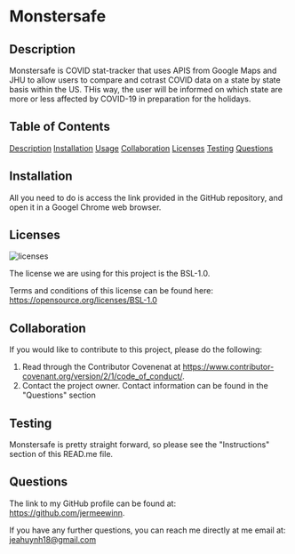 # Monstersafe

  ## Description
  Monstersafe is  COVID stat-tracker that uses APIS from Google Maps and JHU to allow users to compare and cotrast COVID data on a state by state basis within the US. THis way, the user will be informed on which state are more or less affected by COVID-19 in preparation for the holidays.

  ## Table of Contents
  [Description](#description)
  [Installation](#installation)
  [Usage](#usage)
  [Collaboration](#collaboration)
  [Licenses](#licenses)
  [Testing](#testing)
  [Questions](#questions)
  
  ## Installation
  All you need to do is access the link provided in the GitHub repository, and open it in a Googel Chrome web browser.

  ## Licenses
  ![licenses](https://img.shields.io/badge/License-Boost1.0-green.svg)

  The license we are using for this project is the BSL-1.0.

  Terms and conditions of this license can be found here: 
  https://opensource.org/licenses/BSL-1.0

  ## Collaboration
  If you would like to contribute to this project, please do the following:
  1) Read through the Contributor Covenenat at https://www.contributor-covenant.org/version/2/1/code_of_conduct/.
  2) Contact the project owner. Contact information can be found in the "Questions" section

  
  ## Testing
  Monstersafe is pretty straight forward, so please see the "Instructions" section of this READ.me file.

  ## Questions
  The link to my GitHub profile can be found at: https://github.com/jermeewinn.

  If you have any further questions, you can reach me directly at me email at:
  jeahuynh18@gmail.com
